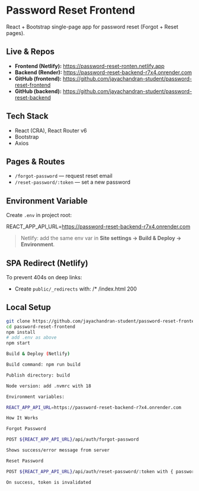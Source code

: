 # Password Reset Frontend

React + Bootstrap single-page app for password reset (Forgot + Reset pages).

## Live & Repos

- **Frontend (Netlify):** https://password-reset-ronten.netlify.app
- **Backend (Render):** https://password-reset-backend-r7x4.onrender.com
- **GitHub (frontend):** https://github.com/jayachandran-student/password-reset-frontend
- **GitHub (backend):** https://github.com/jayachandran-student/password-reset-backend

## Tech Stack

- React (CRA), React Router v6
- Bootstrap
- Axios

## Pages & Routes

- `/forgot-password` — request reset email
- `/reset-password/:token` — set a new password

## Environment Variable

Create `.env` in project root:

REACT_APP_API_URL=https://password-reset-backend-r7x4.onrender.com

> Netlify: add the same env var in **Site settings → Build & Deploy → Environment**.

## SPA Redirect (Netlify)

To prevent 404s on deep links:

- Create `public/_redirects` with:
  /\* /index.html 200

## Local Setup

```bash
git clone https://github.com/jayachandran-student/password-reset-frontend.git
cd password-reset-frontend
npm install
# add .env as above
npm start

Build & Deploy (Netlify)

Build command: npm run build

Publish directory: build

Node version: add .nvmrc with 18

Environment variables:

REACT_APP_API_URL=https://password-reset-backend-r7x4.onrender.com

How It Works

Forgot Password

POST ${REACT_APP_API_URL}/api/auth/forgot-password

Shows success/error message from server

Reset Password

POST ${REACT_APP_API_URL}/api/auth/reset-password/:token with { password }

On success, token is invalidated
```
